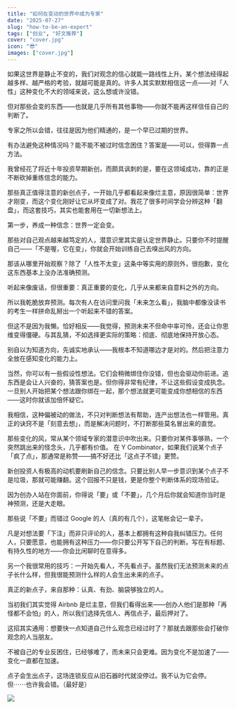 ```yaml
---
title: "如何在变动的世界中成为专家"
date: "2025-07-27"
slug: "how-to-be-an-expert"
tags: ["创业", "好文推荐"]
cover: "cover.jpg"
icon: "😎"
images: ["cover.jpg"]
---
```

如果这世界是静止不变的，我们对观念的信心就能一路线性上升。某个想法经得起越多样、越严格的考验，就越可能是真的。许多人其实默默相信这一点——对「人性」这种变化不大的领域来说，这么想或许没错。



但对那些会变的东西——也就是几乎所有其他事物——你就不能再这样信任自己的判断了。



专家之所以会错，往往是因为他们精通的，是一个早已过期的世界。



有办法避免这种情况吗？能不能不被过时信念困住？答案是——可以，但得靠一点方法。



我曾经花了将近十年投资早期新创，而颇具讽刺的是，要在这领域成功，靠的正是不断砍掉重练信念的能力。



那些真正值得注意的新创点子，一开始几乎都看起来像烂主意，原因很简单：世界才刚变，而这个变化刚好让它从坏变成了对。我花了很多时间学会分辨这种「翻盘」，而这套技巧，其实也能套用在一切新想法上。



第一步，养成一种信念：世界一定会变。



那些对自己观点越来越笃定的人，潜意识里其实是认定世界静止。只要你不时提醒自己——「不是喔，它在变」，你就会开始训练自己去嗅出风的方向。



那该从哪里开始观察？除了「人性不太变」这条中等实用的原则外，很抱歉，变化这东西基本上没办法准确预测。



听起来像废话，但很重要：真正重要的变化，几乎从来都来自意料之外的方向。



所以我乾脆放弃预测。每次有人在访问里问我「未来怎么看」，我脑中都像没读书的考生一样拼命乱掰出一个听起来不错的答案。



但这不是因为我懒。恰好相反——我觉得，预测未来不但命中率可怜，还会让你思维变得僵硬。与其乱猜，不如选择更实际的策略：彻底、彻底地保持开放心态。



别自以为知道方向，先诚实地承认——我根本不知道哪边才是对的。然后把注意力全放在感知变化的能力上。



当然，你可以有一些假设性想法。它们会稍微绑住你没错，但也会驱动你前进。追东西是会让人兴奋的，猜答案也是。但你得非常有纪律，不让这些假设变成执念。
一旦别人开始把某个想法跟你绑在一起，那个想法就更可能变成你想相信的东西——这时你就该加倍怀疑它。



我相信，这种偏被动的做法，不只对判断想法有帮助，连产出想法也一样管用。真正的诀窍不是「刻意去想」，而是解决问题时，不打断那些莫名冒出来的直觉。



那些变化的风，常从某个领域专家的潜意识中吹出来。只要你对某件事够熟，一个突然跳出来的怪念头，几乎都有价值。
在 Y Combinator，如果我们说某个点子「疯了点」，那通常是称赞——搞不好还比「这点子不错」更赞。



新创投资人有极高的动机要刷新自己的信念。只要比别人早一步意识到某个点子不是垃圾，那就可能赚翻。这个回报不只是钱，更是你整个判断体系的现场验证。



因为创办人站在你面前，你得说「要」或「不要」，几个月后你就会知道你当时是神预测，还是大走眼。



那些说「不要」而错过 Google 的人（真的有几个），这笔帐会记一辈子。



凡是对想法要「下注」而非只评论的人，基本上都拥有这种自我纠错压力。任何人，只要愿意，也能拥有这种压力——你只要公开写下自己的判断。写在有标题、有持久性的地方——你会比闲聊时在意得多。



另一个我很常用的技巧：一开始先看人，不先看点子。虽然我们无法预测未来的点子长什么样，但我很能预测什么样的人会生出未来的点子。



真正的新点子，来自那种：认真、有劲、脑袋够独立的人。



当初我们其实觉得 Airbnb 是烂主意，但我们看得出来——创办人他们是那种「再怪都不会怕」的人，所以我们选择先信人、再信点子，最后押对了。



这招其实通用：想要快一点知道自己什么观念已经过时了？那就去跟那些会打破你观念的人当朋友。



不被自己的专业反困住，已经够难了，而未来只会更难。因为变化不是加速了——变化一直都在加速。



点子会生出点子，这场连锁反应从旧石器时代就没停过。我不认为它会停。
但⋯⋯也许我会错。（最好是）




![](https://prod-files-secure.s3.us-west-2.amazonaws.com/112d0858-5090-4d34-a606-b75eb8d65fd2/46476355-9cf3-4e99-9b7a-3531bc426380/1000202064.png?X-Amz-Algorithm=AWS4-HMAC-SHA256&X-Amz-Content-Sha256=UNSIGNED-PAYLOAD&X-Amz-Credential=ASIAZI2LB466YSNIWSLP%2F20250824%2Fus-west-2%2Fs3%2Faws4_request&X-Amz-Date=20250824T171053Z&X-Amz-Expires=3600&X-Amz-Security-Token=IQoJb3JpZ2luX2VjEPH%2F%2F%2F%2F%2F%2F%2F%2F%2F%2FwEaCXVzLXdlc3QtMiJIMEYCIQDEgoBU7K9TMGWNoaIf0XSWdUGmulmHoNPS5xBvc4XexQIhAOdp%2Fsj5Juqvq6Jgg%2BzQcFKLWzcNisHsSf3WrJWuZfNxKv8DCEoQABoMNjM3NDIzMTgzODA1IgxkMY1uOm06KCPywDcq3AMqtGdcXvb1nRZij7c7xyPFCH0eYzXoAbClWY9WN7xIwf%2BH%2BtaFWM0kqv5OmNjQP5L3iINz3q%2BqhQSHwVqK%2BhZTAtIhU3BZRB3H40rgT3pusA7TKdWIEHHssRUmF14kL4UP36pZe32HJRnqt%2BhZnZB4SpIUexveo1waqp0PBbEJdOO1NqCY0QWgHWyQVIXNaDFt0azCogpupPtqhMWLm3sQaZORwyxg%2FHdRRXsUJesxeX5aWFvJ4DsseX9cHhMkF92iUfOFNHT%2BEtP%2BgIAIgqp49zhCGqoZEqprmya4smAS2Ggl%2FN3xRhtsTYBIRyQkdufxpI7tt11exuT3ZEKVKiuF9hhbCIUC3oRecQuO0EMEaZOkdjzKJTKaPV4eOgc%2BC9FvK80fkIODkq7F5stMLz8gWq1y4Y1plRKfSSk%2B18kAAdQxwMIvSKnskAlycIFlX1oyadLOYV1Yrnajib7ntSDCfHtB306TYY3fCbZSRLsaJtXSSUlbVAGbPZx67Ye3BEy0i%2BQ3%2F%2BzCz6FZSG1MvGUX8Zbzrh6CWBAIbXWGTlcxoiNN%2FxGwcq1rcvzaQXkSmwAEqssRGOYQpD89mfxrJNF%2FrZ2IT15ho6M%2F%2FVFG2cCUVhqSZqzScYnSBRsjAzDHjK3FBjqkAYmWwmYB%2Ftmp48AMVFm0%2FbxTrqESiZ9byGs4zul7qVTb49j8MhpK%2B9yyZggiXBMfKeUWOyZ%2F9U%2FfkRF21mvjbJwAtVcaNUjMoh1QOpuEsL39RiPya3mXilfCmjJp2Gq%2BXj8Uj4XrEzwwBiorvC14YOJ0jPvd3N5IBdQJ7dbmh5HO4DhoNj%2BBgSMKQ5aRS9RV9FeuZ3ixPebMZUTeNA1o0Ep9IK7x&X-Amz-Signature=acd8fa7ff3009ae9fcf54ba3d4d73656faff2b1c161b387386aac451d649460f&X-Amz-SignedHeaders=host&x-amz-checksum-mode=ENABLED&x-id=GetObject)

